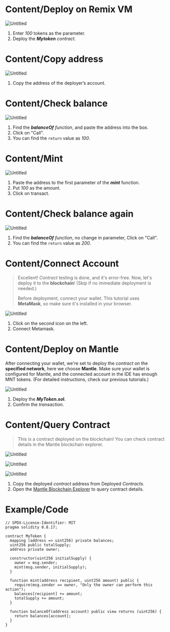 # Content/Deploy on Remix VM

![Untitled](./img/4-1.png)

1. Enter *100* tokens as the parameter.
2. Deploy the ***Mytoken** contract.* 

# Content/Copy address

![Untitled](./img/4-2.png)

1. Copy the address of the deployer’s account.

# Content/Check balance

![Untitled](./img/4-3.png)

1. Find the ***balanceOf*** *function*, and paste the address into the box.
2. Click on "Call".
3. You can find the `return` value as *100*. 

# Content/Mint

![Untitled](./img/4-4.png)

1. Paste the address to the first parameter of the ***mint*** function. 
2. Put *100* as the amount.
3. Click on transact.

# Content/Check balance again

![Untitled](./img/4-5.png)

1. Find the ***balanceOf*** *function*, no change in parameter, Click on "Call".
2. You can find the `return` value as *200*. 

# Content/Connect Account

> Excellent! *Contract* testing is done, and it's error-free. Now, let's deploy it to the **blockchain**! (Skip if no immediate deployment is needed.)
> 
> 
> Before deployment, connect your wallet. This tutorial uses **MetaMask**, so make sure it's installed in your browser.
> 

![Untitled](./img/4-6.png)

1. Click on the second icon on the left.
2.  Connect Metamask.

# Content/Deploy on Mantle

After connecting your wallet, we're set to deploy the *contract* on the **specified network**, here we choose **Mantle**. Make sure your wallet is configured for Mantle, and the connected account in the IDE has enough MNT tokens. (For detailed instructions, check our previous tutorials.)

![Untitled](./img/4-7.png)

1. Deploy the ***MyToken.so*l**.
2. Confirm the *transaction*.

# Content/Query Contract

> This is a contract deployed on the blockchain! You can check contract details in the Mantle blockchain explorer.
> 

![Untitled](./img/4-8.png)

![Untitled](./img/4-9.png)

![Untitled](./img/4-10.png)

1. Copy the deployed *contract* address from Deployed *Contracts*.
2. Open the [Mantle Blockchain Explorer](https://explorer.testnet.mantle.xyz/) to query contract details.

# Example/Code

```solidity
// SPDX-License-Identifier: MIT
pragma solidity 0.8.17;

contract MyToken {
  mapping (address => uint256) private balances;
  uint256 public totalSupply;
  address private owner;

  constructor(uint256 initialSupply) {
    owner = msg.sender;
    mint(msg.sender, initialSupply);
  }

  function mint(address recipient, uint256 amount) public {
    require(msg.sender == owner, "Only the owner can perform this action");
    balances[recipient] += amount;
    totalSupply += amount;
  }

  function balanceOf(address account) public view returns (uint256) {
    return balances[account];
  }
}
```